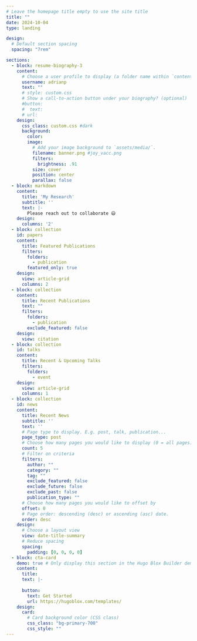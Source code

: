 ```yaml
---
# Leave the homepage title empty to use the site title
title: ""
date: 2024-10-04
type: landing

design:
  # Default section spacing
  spacing: "7rem"

sections:
  - block: resume-biography-3
    content:
      # Choose a user profile to display (a folder name within `content/authors/`)
      username: adrianp
      text: ""
      # style: custom.css
      # Show a call-to-action button under your biography? (optional)
      #button:
      #  text: 
      # url: 
    design:
      css_class: custom.css #dark
      background:
        color: 
        image:
          # Add your image background to `assets/media/`.
          filename: banner.png #joy_vacc.png
          filters:
            brightness: .91
          size: cover
          position: center
          parallax: false
  - block: markdown
    content:
      title: 'My Research'
      subtitle: ''
      text: |-
        Please reach out to collaborate 😃
    design:
      columns: '2'
  - block: collection
    id: papers
    content:
      title: Featured Publications
      filters:
        folders:
          - publication
        featured_only: true
    design:
      view: article-grid
      columns: 2
  - block: collection
    content:
      title: Recent Publications
      text: ""
      filters:
        folders:
          - publication
        exclude_featured: false
    design:
      view: citation
  - block: collection
    id: talks
    content:
      title: Recent & Upcoming Talks
      filters:
        folders:
          - event
    design:
      view: article-grid
      columns: 1
  - block: collection
    id: news
    content:
      title: Recent News
      subtitle: ''
      text: ''
      # Page type to display. E.g. post, talk, publication...
      page_type: post
      # Choose how many pages you would like to display (0 = all pages)
      count: 5
      # Filter on criteria
      filters:
        author: ""
        category: ""
        tag: ""
        exclude_featured: false
        exclude_future: false
        exclude_past: false
        publication_type: ""
      # Choose how many pages you would like to offset by
      offset: 0
      # Page order: descending (desc) or ascending (asc) date.
      order: desc
    design:
      # Choose a layout view
      view: date-title-summary
      # Reduce spacing
      spacing:
        padding: [0, 0, 0, 0]
  - block: cta-card
    demo: true # Only display this section in the Hugo Blox Builder demo site
    content:
      title:
      text: |-
        
      button:
        text: Get Started
        url: https://hugoblox.com/templates/
    design:
      card:
        # Card background color (CSS class)
        css_class: "bg-primary-700"
        css_style: ""
---
```

